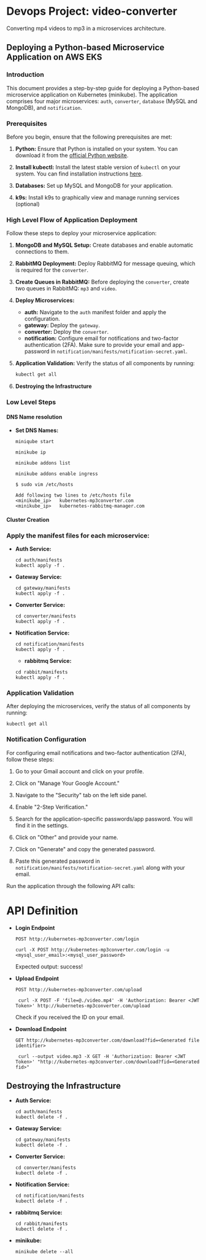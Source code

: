 # Devops Project: video-converter
Converting mp4 videos to mp3 in a microservices architecture.

<!-- ## Architecture

<p align="center">
  <img src="./Project documentation/ProjectArchitecture.png" width="600" title="Architecture" alt="Architecture">
  </p> -->

## Deploying a Python-based Microservice Application on AWS EKS

### Introduction

This document provides a step-by-step guide for deploying a Python-based microservice application on Kubernetes (minikube). The application comprises four major microservices: `auth`, `converter`, `database` (MySQL and MongoDB), and `notification`.

### Prerequisites

Before you begin, ensure that the following prerequisites are met:

1. **Python:** Ensure that Python is installed on your system. You can download it from the [official Python website](https://www.python.org/downloads/).

2. **Install kubectl:** Install the latest stable version of `kubectl` on your system. You can find installation instructions [here](https://kubernetes.io/docs/tasks/tools/).

3. **Databases:** Set up MySQL and MongoDB for your application.

4. **k9s:** Install k9s to graphically view and manage running services (optional)

### High Level Flow of Application Deployment

Follow these steps to deploy your microservice application:

1. **MongoDB and MySQL Setup:** Create databases and enable automatic connections to them.

2. **RabbitMQ Deployment:** Deploy RabbitMQ for message queuing, which is required for the `converter`.

3. **Create Queues in RabbitMQ:** Before deploying the `converter`, create two queues in RabbitMQ: `mp3` and `video`.

4. **Deploy Microservices:**
   - **auth:** Navigate to the `auth` manifest folder and apply the configuration.
   - **gateway:** Deploy the `gateway`.
   - **converter:** Deploy the `converter`.
   - **notification:** Configure email for notifications and two-factor authentication (2FA). Make sure to provide your email and app-password in `notification/manifests/notification-secret.yaml`.

5. **Application Validation:** Verify the status of all components by running:
   ```bash
   kubectl get all
   ```

6. **Destroying the Infrastructure** 


### Low Level Steps

#### DNS Name resolution

- **Set DNS Names:**
    ```
    miniqube start

    minikube ip

    minikube addons list

    minikube addons enable ingress
    ```

    ```
    $ sudo vim /etc/hosts

    Add following two lines to /etc/hosts file
    <minikube_ip>	kubernetes-mp3converter.com
    <minikube_ip>	kubernetes-rabbitmq-manager.com
    ```


#### Cluster Creation

### Apply the manifest files for each microservice:

- **Auth Service:**
  ```
  cd auth/manifests
  kubectl apply -f .
  ```

- **Gateway Service:**
  ```
  cd gateway/manifests
  kubectl apply -f .
  ```

- **Converter Service:**
  ```
  cd converter/manifests
  kubectl apply -f .
  ```

- **Notification Service:**
  ```
  cd notification/manifests
  kubectl apply -f .
  ```

  - **rabbitmq Service:**
  ```
  cd rabbit/manifests
  kubectl apply -f .
  ```

### Application Validation

After deploying the microservices, verify the status of all components by running:

```
kubectl get all
```

### Notification Configuration


For configuring email notifications and two-factor authentication (2FA), follow these steps:

1. Go to your Gmail account and click on your profile.

2. Click on "Manage Your Google Account."

3. Navigate to the "Security" tab on the left side panel.

4. Enable "2-Step Verification."

5. Search for the application-specific passwords/app password. You will find it in the settings.

6. Click on "Other" and provide your name.

7. Click on "Generate" and copy the generated password.

8. Paste this generated password in `notification/manifests/notification-secret.yaml` along with your email.

Run the application through the following API calls:

# API Definition

- **Login Endpoint**
  ```http request
  POST http://kubernetes-mp3converter.com/login
  ```

  ```console
  curl -X POST http://kubernetes-mp3converter.com/login -u <mysql_user_email>:<mysql_user_password>
  ``` 
  Expected output: success!

- **Upload Endpoint**
  ```http request
  POST http://kubernetes-mp3converter.com/upload
  ```

  ```console
   curl -X POST -F 'file=@./video.mp4' -H 'Authorization: Bearer <JWT Token>' http://kubernetes-mp3converter.com/upload
  ``` 
  
  Check if you received the ID on your email.

- **Download Endpoint**
  ```http request
  GET http://kubernetes-mp3converter.com/download?fid=<Generated file identifier>
  ```
  ```console
   curl --output video.mp3 -X GET -H 'Authorization: Bearer <JWT Token>' "http://kubernetes-mp3converter.com/download?fid=<Generated fid>"
  ``` 

## Destroying the Infrastructure

- **Auth Service:**
  ```
  cd auth/manifests
  kubectl delete -f .
  ```

- **Gateway Service:**
  ```
  cd gateway/manifests
  kubectl delete -f .
  ```

- **Converter Service:**
  ```
  cd converter/manifests
  kubectl delete -f .
  ```

- **Notification Service:**
  ```
  cd notification/manifests
  kubectl delete -f .
  ```

- **rabbitmq Service:**
  ```
  cd rabbit/manifests
  kubectl delete -f .
  ```

- **minikube:**
  ```
  minikube delete --all
  ```